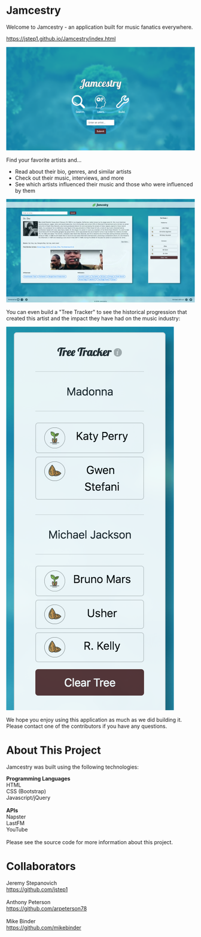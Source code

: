# Jamcestry
Welcome to Jamcestry - an application built for music fanatics everywhere. 

https://jstep1.github.io/Jamcestry/index.html

<img src = "images/jamhomepage.png" style="height='50%'; width='50%'">

Find your favorite artists and...

- Read about their bio, genres, and similar artists
- Check out their music, interviews, and more
- See which artists influenced their music and those who were influenced by them

<img src = "images/jamsearch.png" style="height='50%'; width='50%'">

You can even build a "Tree Tracker" to see the historical progression that created this artist and the impact they have had on the music industry:

<img src = "images/jamtree.png" style="height='50%'; width='50%'">

We hope you enjoy using this application as much as we did building it. Please contact one of the contributors if you have any questions.

# About This Project
Jamcestry was built using the following technologies:

<b>Programming Languages</b><br>
HTML<br>
CSS (Bootstrap)<br>
Javascript/jQuery<br>
<br>
<b>APIs</b><br>
Napster<br>
LastFM<br>
YouTube<br>
<br>
Please see the source code for more information about this project.

# Collaborators
Jeremy Stepanovich<br>
https://github.com/jstep1<br>
<br>
Anthony Peterson<br>
https://github.com/arpeterson78<br>
<br>
Mike Binder<br>
https://github.com/mikebinder<br>
